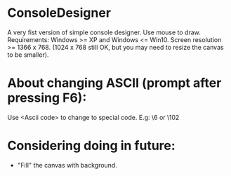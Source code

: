 # ConsoleDesigner

A very fist version of simple console designer. Use mouse to draw.
Requirements:
Windows >= XP and Windows <= Win10.
Screen resolution >= 1366 x 768.
(1024 x 768 still OK, but you may need to resize the canvas to be smaller).

# About changing ASCII (prompt after pressing F6):
Use \<Ascii code><Enter> to change to special code. E.g: \6<Enter> or \102<Enter>

# Considering doing in future:
* "Fill" the canvas with background.
